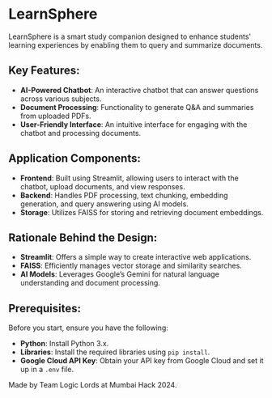 # LearnSphere

LearnSphere is a smart study companion designed to enhance students' learning experiences by enabling them to query and summarize documents.

## Key Features:
- **AI-Powered Chatbot**: An interactive chatbot that can answer questions across various subjects.
- **Document Processing**: Functionality to generate Q&A and summaries from uploaded PDFs.
- **User-Friendly Interface**: An intuitive interface for engaging with the chatbot and processing documents.

## Application Components:
- **Frontend**: Built using Streamlit, allowing users to interact with the chatbot, upload documents, and view responses.
- **Backend**: Handles PDF processing, text chunking, embedding generation, and query answering using AI models.
- **Storage**: Utilizes FAISS for storing and retrieving document embeddings.

## Rationale Behind the Design:
- **Streamlit**: Offers a simple way to create interactive web applications.
- **FAISS**: Efficiently manages vector storage and similarity searches.
- **AI Models**: Leverages Google’s Gemini for natural language understanding and document processing.

## Prerequisites:
Before you start, ensure you have the following:
- **Python**: Install Python 3.x.
- **Libraries**: Install the required libraries using `pip install`.
- **Google Cloud API Key**: Obtain your API key from Google Cloud and set it up in a `.env` file.

Made by Team Logic Lords at Mumbai Hack 2024.
